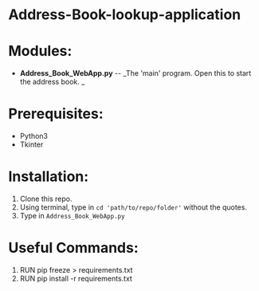 # Address-Book-lookup-application #

# Modules:
- **Address_Book_WebApp.py** -- _The 'main' program. Open this to start the address book. _

# Prerequisites:
- Python3
- Tkinter

# Installation:
1. Clone this repo.
2. Using terminal, type in `cd 'path/to/repo/folder'` without the quotes.
3. Type in `Address_Book_WebApp.py`

# Useful Commands:
1. RUN pip freeze > requirements.txt
2. RUN pip install -r requirements.txt
